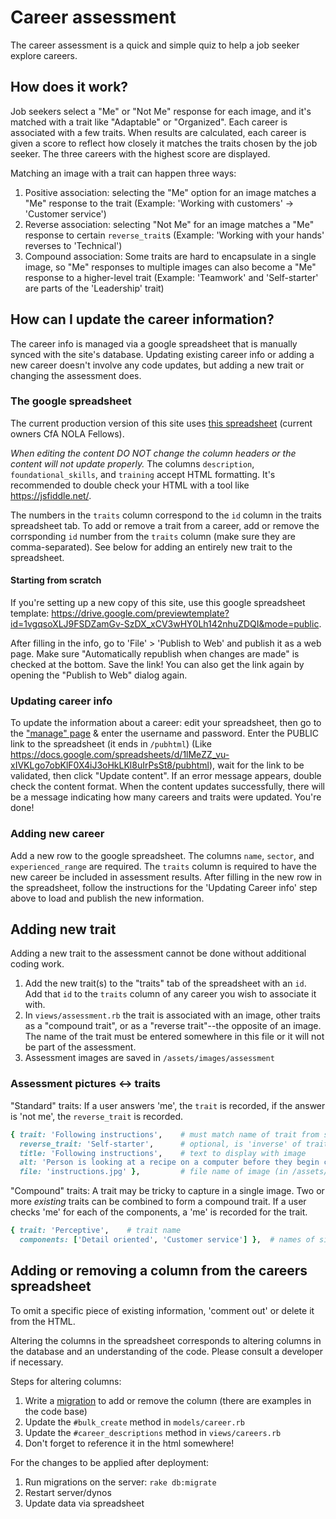 # Career assessment
The career assessment is a quick and simple quiz to help a job seeker explore careers.

## How does it work?
Job seekers select a "Me" or "Not Me" response for each image, and it's matched with a trait like "Adaptable" or "Organized". Each career is associated with a few traits. When results are calculated, each career is given a score to reflect how closely it matches the traits chosen by the job seeker. The three careers with the highest score are displayed.

Matching an image with a trait can happen three ways:

1. Positive association: selecting the "Me" option for an image matches a "Me" response to the trait (Example: 'Working with customers' -> 'Customer service')
2. Reverse association: selecting "Not Me" for an image matches a "Me" response to certain `reverse_trait`s (Example: 'Working with your hands' reverses to 'Technical')
3. Compound association: Some traits are hard to encapsulate in a single image, so "Me" responses to multiple images can also become a "Me" response to a higher-level trait (Example: 'Teamwork' and 'Self-starter' are parts of the 'Leadership' trait)

## How can I update the career information?
The career info is managed via a google spreadsheet that is manually synced with the site's database. Updating existing career info or adding a new career doesn't involve any code updates, but adding a new trait or changing the assessment does.

### The google spreadsheet
The current production version of this site uses [this spreadsheet](https://docs.google.com/spreadsheets/d/1cXQCnOpP_IcJS_N8VOPD1z9prYVUPGhtb7rlgvGnJ8E/pubhtml) (current owners CfA NOLA Fellows).

*When editing the content DO NOT change the column headers or the content will not update properly.* The columns `description`, `	foundational_skills`, and `training` accept HTML formatting. It's recommended to double check your HTML with a tool like https://jsfiddle.net/.

The numbers in the `traits` column correspond to the `id` column in the traits spreadsheet tab. To add or remove a trait from a career, add or remove the corrsponding `id` number from the `traits` column (make sure they are comma-separated). See below for adding an entirely new trait to the spreadsheet.

#### Starting from scratch
If you're setting up a new copy of this site, use this google spreadsheet template: https://drive.google.com/previewtemplate?id=1vgqsoXLJ9FSDZamGv-SzDX_xCV3wHY0Lh142nhuZDQI&mode=public. 

After filling in the info, go to 'File' > 'Publish to Web' and publish it as a web page. Make sure "Automatically republish when changes are made" is checked at the bottom. Save the link! You can also get the link again by opening the "Publish to Web" dialog again.

### Updating career info
To update the information about a career: edit your spreadsheet, then go to the ["manage" page](http://workforwardnola.com/manage) & enter the username and password. Enter the PUBLIC link to the spreadsheet (it ends in `/pubhtml`) (Like https://docs.google.com/spreadsheets/d/1lMeZZ_vu-xIVKLgo7obKlF0X4iJ3oHkLKl8uIrPsSt8/pubhtml), wait for the link to be validated, then click "Update content". If an error message appears, double check the content format. When the content updates successfully, there will be a message indicating how many careers and traits were updated. You're done!

### Adding new career
Add a new row to the google spreadsheet. The columns `name`, `sector`, and `experienced_range` are required. The `traits` column is required to have the new career be included in assessment results. After filling in the new row in the spreadsheet, follow the instructions for the 'Updating Career info' step above to load and publish the new information.

## Adding new trait
Adding a new trait to the assessment cannot be done without additional coding work.

1. Add the new trait(s) to the "traits" tab of the spreadsheet with an `id`. Add that `id` to the `traits` column of any career you wish to associate it with.
2. In `views/assessment.rb` the trait is associated with an image, other traits as a "compound trait", or as a "reverse trait"--the opposite of an image. The name of the trait must be entered somewhere in this file or it will not be part of the assessment.
3. Assessment images are saved in `/assets/images/assessment`

### Assessment pictures <-> traits
"Standard" traits:
If a user answers 'me', the `trait` is recorded, if the answer is 'not me', the `reverse_trait` is recorded.
```ruby
{ trait: 'Following instructions',    # must match name of trait from spreadsheet/database
  reverse_trait: 'Self-starter',      # optional, is 'inverse' of trait above
  title: 'Following instructions',    # text to display with image
  alt: 'Person is looking at a recipe on a computer before they begin chopping vegetables',   # text describing image, for accessibility
  file: 'instructions.jpg' },         # file name of image (in /assets/images/assessment)
```
"Compound" traits:
A trait may be tricky to capture in a single image. Two or more _existing_ traits can be combined to form a compound trait. If a user checks 'me' for each of the components, a 'me' is recorded for the trait.
```ruby
{ trait: 'Perceptive',    # trait name
  components: ['Detail oriented', 'Customer service'] },  # names of simpler traits
```

## Adding or removing a column from the careers spreadsheet
To omit a specific piece of existing information, 'comment out' or delete it from the HTML.

Altering the columns in the spreadsheet corresponds to altering columns in the database and an understanding of the code. Please consult a developer if necessary.

Steps for altering columns:
1. Write a [migration](http://sequel.jeremyevans.net/rdoc/files/doc/migration_rdoc.html) to add or remove the column (there are examples in the code base)
2. Update the `#bulk_create` method in `models/career.rb`
3. Update the `#career_descriptions` method in `views/careers.rb`
4. Don't forget to reference it in the html somewhere!

For the changes to be applied after deployment:
1. Run migrations on the server: `rake db:migrate`
2. Restart server/dynos
3. Update data via spreadsheet
